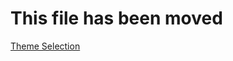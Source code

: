 ﻿# This file has been moved

[Theme Selection](https://github.com/microsoft/WindowsTemplateStudio/blob/release/docs/UWP/features/theme-selection.md)
